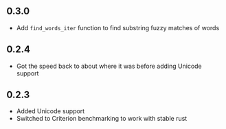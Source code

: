 ## 0.3.0
* Add `find_words_iter` function to find substring fuzzy matches of words

## 0.2.4
* Got the speed back to about where it was before adding Unicode support

## 0.2.3
* Added Unicode support
* Switched to Criterion benchmarking to work with stable rust
 
